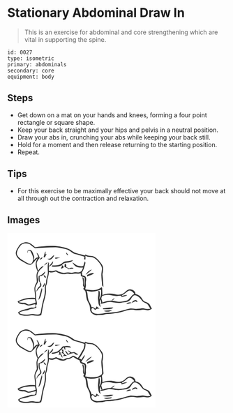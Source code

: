 # Stationary Abdominal Draw In
> This is an exercise for abdominal and core strengthening which are vital in supporting the spine.

``` 
id: 0027 
type: isometric 
primary: abdominals 
secondary: core 
equipment: body 
``` 

## Steps

 - Get down on a mat on your hands and knees, forming a four point rectangle or square shape.
 - Keep your back straight and your hips and pelvis in a neutral position.
 - Draw your abs in, crunching your abs while keeping your back still.
 - Hold for a moment and then release returning to the starting position.
 - Repeat.

## Tips

 - For this exercise to be maximally effective your back should not move at all through out the contraction and relaxation.

## Images

<svg width="340" height="200" viewBox="0 0 255 150" xmlns="http://www.w3.org/2000/svg"><g fill="#FFF"><path d="M0 0h255v150H0V0m19.77 22.72c-2.43 4.41-6.22 8.96-4.92 14.34 1.64 5.66 6.48 9.81 11.65 12.27 4.48 2.17 8.76 6.23 14.12 5.22 4.59-2.76 7.14-7.78 11.29-11.07-.63 1.49-1.26 2.99-1.89 4.48-2.48 5.9-.68 12.61 2.08 18.08-3.14 5.61-1.38 11.94-1.43 17.99-.54 2.27-2.19 4.14-2.96 6.36-2.74 7 .79 14.32-.06 21.54-10.25-1.1-20.75 1.01-29.83 5.89.57 3.99 5.85 4.6 9.17 4.73 3.65-.6 6.42 2.67 10.02 2.27 3.66-.28 7.09-1.76 10.71-2.27l.44.52c.13.89.38 2.67.51 3.56-1.86 3.26-6.15 1.23-9.1 2.18-7.03 2.85-15.25 2.97-21.29 8.06 1.09 1.42 1.9 3.37 3.77 3.93 6.34 2.63 13.36 1.85 19.96.82 5.44.45 11.04 1.8 16.35-.28 1.32-5.09 1.74-10.34 2.92-15.46 1.33-8.39 4.74-16.36 5.28-24.88.25-3.84-1-7.91.7-11.55 1.86-4.2 1.02-8.96 2.67-13.21 1.08-2.91 1.27-6.03 1.68-9.09 3.82 1.94 8 .59 11.69-.93 5.25 3.44 11.94 5.97 18.21 4.08 3.55-.6 7.11 1.13 10.65.14 4.59-1.35 9.43.59 13.99-1.13.32 1.62.42 3.27.36 4.92 2.13.89 4.3 1.71 6.46 2.53.21 5.01-.1 10.04-.39 15.04-1.42-4.08-.65-8.45-1.04-12.66.05-1.62-1.3-2.65-2.72-3.06 1.21 4.21 1.71 8.56 1.36 12.94-.47 1.95 1.08 3.26 2.18 4.6l-1.79 2.43c1.24 2.09 3.92 3.32 4.06 5.98 1.22 5.03.76 10.49 3.28 15.16 1.79 3.41 3.8 6.87 4.2 10.78.31 2.54-.12 5.31 1.35 7.57 1.9 3.88 6.28 5.35 10.22 6.15 3.04-.75 6.18-.38 9.27-.61 3.06-.4 5.96-1.74 9.09-1.63 6.02.14 11.92-1.16 17.85-1.99 9.48-1.26 18.43-6.68 28.23-5.1 4.58.9 9.27.82 13.83-.13 3.06-.69 6.06.41 9.07.81 2.79.08 5.3-1.38 7.71-2.62-2.17-3.17-2.92-7.49-6.37-9.61-2.33-1.62-5.25-2.03-7.61-3.54-1.96-2.13-3.24-4.75-5.02-7.01-2.38-2.8-5.89-4.29-9.38-5.18.25-3.95-3.43-6.74-6.89-7.69-4.13-1.61-8.1 1.46-10.87 4.26-4.22 4.38-10.96 5.61-16.69 3.96-7.32-1.99-15.54-2.14-22.4 1.45.12-3.91-.47-7.79-.34-11.7-.27-.75-.55-1.5-.84-2.25-7.72 6.7-19.06 5.89-28.35 3.59.75-2.83 1.64-5.72 1.09-8.68-.8-3.99 1.9-8.22-.16-12-.96-2.39-3.9-2.43-5.99-3.13-.04-1.66-.26-3.3-.62-4.92 3.15-4.66 4.5-10.18 5.9-15.56.56-1.24-.45-2.32-.9-3.39-1.03 2.56-1.61 5.28-2.66 7.83-2.33 1.16-5.15.12-7.63-.04-4.43-.39-7.18-4.29-11.03-6 1.85 3.09 4.03 6.48 7.67 7.61 3.32 1.39 6.99 1.18 10.52 1.26-.84 2.62-1.48 5.87-4.37 7.01-2.49 1.61-5.48 1.21-8.25.82-2.86-.55-5.52 1.68-8.39.92-3.06-.72-6.25-.83-9.31-.03-4.08 1.14-7.99-.91-11.87-1.83-1.93-1.13-3.96-3.3-6.29-1.81-3.32 1.61-6.98 1-10.46.36.13-2.43.28-4.87.37-7.31 3.65-1.31 7.91-4.87 6.9-9.15-2.23 3.07-4.55 6.07-7.23 8.77-.01-2.4 1.06-5.02-.38-7.21-2.08 5.39-1.38 11.2-1.12 16.82.27 5.84-2.88 11.13-3.04 16.93.01 3.82-2.54 7.17-2.12 11 .52 6.13-.64 12.22-2.14 18.13-2.33 7.5-3.65 15.27-4.8 23.03-.09 1.67-1.3 3-2.69 3.8-3.61 1.19-7.3-.19-10.92-.47-3.42-.31-6.71.89-10.09 1.13-4.3.22-8.62-.53-12.66-2l-.24-2.26c3.89-1.19 7.7-2.8 11.8-3.07 3.27-.07 5.83-2.64 9.1-2.6 2.85 0 5.43-1.27 8.03-2.26.02-1.5-2.18-5.77.78-4.79.95-4.32-1.73-8.29-1.35-12.61.26-4.72-.62-9.37-1.26-14.02-.52-4.13 2.18-7.53 3.87-11.03 1.66-2.75.45-5.95.05-8.86-.94-3.96.26-8.17 2.36-11.55 2.42-3.22 6.17-5.25 8.14-8.84-4.44 1.08-7.1 5.08-9.84 8.39-.75-4-2.02-7.92-2.25-12 0-4.04 2.97-7.04 5.22-10.07-1.19-3.28-2.12-7.09-5.41-8.94 1.1 2.76 2.65 5.34 3.26 8.28-3.97-1.27-6.02 2.51-8.3 4.96.47-2.66 1.66-5.52.44-8.16-1.31-2.86-1.75-6.32-4.1-8.59-1.61-1.6-4.01-.99-6.04-1.06-.86 1.63-1.31 3.42-.39 5.14.11-1.05.32-3.15.43-4.2 1.44.42 3.48-.05 4.4 1.46 1.43 2.42 2.38 5.1 3.56 7.65 1.91 4.28 1.1 9.52-1.98 13.06-5.41 1.68-9.76-2.8-14.19-5.06-4.62-2.31-8.9-5.78-10.95-10.64-.54-5.46 2.67-10.46 5.83-14.63 4.02-5.06 11.54-5.13 16.93-2.48 2.83 2.14 5.45 4.55 8.43 6.48 11.77-.77 23.55-1.43 35.35-1.55 3.51 0 6.97.73 10.37 1.59 4.43 1.09 9.18 1.55 13.14 4.02 3.47 2.03 6.36 5.22 10.47 5.97 5.36 1.19 10.51 3.09 15.78 4.61-.24 1.55-.48 3.1-.71 4.65l2.44-.06c-.01-2.14-.02-4.27-.11-6.4 4.33 3.41 10.31.75 14.7 3.85 4.48 2.38 7.71 6.43 10.62 10.48 1.45 2.25 2.8 4.7 3.16 7.39-.02 4.41-1.52 8.69-1.11 13.12.02 5.06 1.11 10.04 1.25 15.1-.33 1.78 1.28 2.79 2.27 3.96-.06-7.39-1.09-14.73-1.59-22.09.74-3.9 1.39-7.9.89-11.87-.84-4.66-4.54-7.95-7.24-11.59-3.5-3.77-7.73-7.87-13.22-7.96-3.42 0-6.69-.86-9.71-2.45-.38.44-1.14 1.33-1.53 1.77-4.3-1.82-8.96-2.45-13.41-3.82-5.79-1.3-9.85-6.17-15.41-8.04-18.01-6.63-37.66-4.85-56.27-2.32-4.36-4.13-9.42-8.68-15.78-8.72-4.71.48-9.71 2.53-12.21 6.79m42.64 18.85c.52.11 1.58.33 2.11.44 1.01-2.01 2.11-3.98 3.24-5.93l-2.12.96c.09-1.79.13-3.58.13-5.38-1.99 2.97-2.26 6.6-3.36 9.91m38.78-8.05c-.14 2.55 1.22 4.35 3.68 4.9-1.04-1.76-2.19-3.48-3.68-4.9M73.92 43.84c-1.67.48-3.4.7-5.1 1.06 1.42.48 2.79 1.25 4.32 1.23 3.76-.96 6.2-4.45 7.45-7.91-2.9 1.02-4.23 3.99-6.67 5.62m-18.37 2.21c2.32-.49 4.66-1.51 4.79-4.24-1.98.93-3.78 2.24-4.79 4.24m26.74-3.61c.04.48.13 1.44.17 1.92.9-.09 1.8-.19 2.69-.29 1.99-.61 4.02-1.1 6.03-1.65-2.97.03-5.93.03-8.89.02m18.68 6.51c-4.16-.16-6.52 3.86-10.05 5.33-4.32 2.17-9.26 1.37-13.9 1.59-.19.45-.57 1.37-.75 1.83 6.19.83 12.57.56 18.2-2.42-.38 2.16-1.39 4.07-2.41 5.97 2.09.15 3.68-1.16 5.14-2.45a157.7 157.7 0 0 0-3.1-4.11c1.46-.96 2.8-2.16 4.42-2.85 5.02-.84 11.17-.72 14.75-4.93-4.12.57-8.13 1.85-12.3 2.04M63.07 56c2.39-1.53 4.97-3 6.53-5.46-2.96.7-4.94 3.04-6.53 5.46m35.77-3.36c-.17 1.97-.47 3.94-.5 5.92 1.73.89 3.56 1.54 5.41 2.14.19.43.56 1.31.75 1.75 2.99-.55 6.02-.88 9.05-1.14.44-1.58-1.61-1.13-2.5-1.43-1.81-.42-3.47.39-4.94 1.34-1.68-1-3.34-2.02-5.04-2.97.62-2.34.53-4.89-2.23-5.61m35.82 19.32c3.74-2.79 7.42-5.72 10.75-8.99-4.71 1.16-8.34 4.93-10.75 8.99M56.01 73.3c-.5.15-1.48.45-1.97.6-.34 3.84-1.04 8.42 2.14 11.32.09 1.89.39 3.77.36 5.67-3.41 2.57-6.01 6.05-6.45 10.42 1.81-3.17 4.04-6 6.87-8.31 2.2-1.59 1.94-4.63.59-6.67-2.19-3.51-2.01-7.79-2.06-11.76 4.84-.08 8.93-3.68 9.82-8.42-3 2.58-5.4 5.84-9.3 7.15m81.14-.93c.12.95.24 1.9.37 2.85 3.53-2.6 8.62-2.42 11.58-5.8-4.18-1.56-8.31 1.16-11.95 2.95m-74.62-.3c.03 2.2 1.07 4.68 3.45 5.19 1.54-2.18-2.37-3.73-3.45-5.19m1.68 13.54c-1.31 2.65-2.76 5.26-3.74 8.07 3.3-1.3 4.61-4.76 3.74-8.07m-4.97 8.84c-2.16 6.92-3.77 13.99-5.86 20.92 4.65-4.14 4.94-10.65 6.32-16.3.58-1.57.13-3.14-.46-4.62z"/><path d="M145.01 101.07c5.57-.16 10.89-2 16.17-3.62.48 5.73.24 11.71-2.92 16.72.37-4.69 1.78-9.39.38-14.06-.56-.15-1.68-.47-2.25-.62 1.18 5.54-1.13 11.05-.18 16.58.55 4.01.38 9.06 4.6 11.14-1.96-4.12-2-8.71-.46-12.97.76 2.64 2.13 5.56-.38 7.69 6.43-.56 12.45-4.06 19.02-3.1 5.64.82 11.4 2.2 17.11 1.11 4.74-.75 10.15-.34 14.04-3.66 3.53-2.41 4.1-8.26 8.78-9.11 5.5.17 9.36 4.58 12.24 8.78 2.18 3.45 6.27 4.33 9.55 6.28 2.2 2.38 3.43 5.48 5.29 8.13-3.3.75-6.74.83-9.97-.26-3.96-1.3-8.01.5-12.02.48-4.71.43-9.41-1.51-14.08-.35-8.7 1.81-17.03 5.38-25.97 6.04-6.94.87-14 .79-20.83 2.44-5.37.47-11.5 1.66-16.18-1.8-2-1.61-3.24-5.33-1.33-7.32.4-.29 1.21-.87 1.61-1.16 1.18 1.43 2.42 2.81 3.7 4.15 2.16-1.96 4.8-3.2 7.71-2.03-1.63-1.43-3.42-2.67-5.01-4.14-.72 1.38-1.43 2.77-2.14 4.16-1.44-1.16-2.89-2.31-4.45-3.3-.69.15-1.38.26-2.08.33-1.05-4.03-3.24-7.56-5.07-11.25-1.89-5.42-1.27-11.38-3.39-16.77 2.82.57 5.62 1.37 8.51 1.49m74.48 14.62c-2.59.39-4.29 2.45-5.68 4.47 2.14-.7 4.19-1.61 6.21-2.6 1.25.47 2.51.93 3.8 1.3-.03-2.14-2.28-3.81-4.33-3.17m-15.08 6.83c3.18-.53 6.36-1.2 9.41-2.3-3.19-1.7-7.17-.31-9.41 2.3m-40.03 7.16c.13.38.39 1.13.53 1.5 5.81-.19 12.63 1.28 17.5-2.75-6.03-.59-12.01 1.01-18.03 1.25m1.47 4.32c4.47 2.12 10.28 2 14.26-1.12-4.76.3-9.54.45-14.26 1.12z"/><path d="M207.98 99.74c4.3-1.96 8.34 1.83 10.43 5.29-5.83 2.37-7.54 9.76-13.65 11.54-4.14 1.22-8.45 1.76-12.74 1.97-4.09-.16-8.01-1.46-12.07-1.86 1.65-1.28 3.31-2.54 4.7-4.11-2.34.32-3.89 1.96-4.95 3.92-5.5.25-10.95 1.15-16.09 3.18-.6-2.41-1.13-4.84-2.02-7.17.51-1.35 1.03-2.69 1.55-4.04 4.72-1.56 9.85-2.58 14.77-1.37 3.29.89 6.69 1.27 10.09 1.38 3 .14 6.12-1.06 9.01.19-.45.48-1.37 1.43-1.82 1.91 3.71-1.07 7.63-1.55 11.1-3.38-2.98-.88-5.97.29-8.75 1.27l-.24-1.21c3.99-1.89 7.01-5.18 10.68-7.51zM19.62 119.02c8.42-4.83 18.37-5.55 27.85-4.93.46 1.82.95 3.64 1.42 5.47a59.057 59.057 0 0 1-10.77 3.39c-3.4.93-5.67-2.86-8.97-2.78-3.21-.05-6.42-.28-9.53-1.15z"/></g><g fill="#333"><path d="M19.77 22.72c2.5-4.26 7.5-6.31 12.21-6.79 6.36.04 11.42 4.59 15.78 8.72 18.61-2.53 38.26-4.31 56.27 2.32 5.56 1.87 9.62 6.74 15.41 8.04 4.45 1.37 9.11 2 13.41 3.82.39-.44 1.15-1.33 1.53-1.77 3.02 1.59 6.29 2.45 9.71 2.45 5.49.09 9.72 4.19 13.22 7.96 2.7 3.64 6.4 6.93 7.24 11.59.5 3.97-.15 7.97-.89 11.87.5 7.36 1.53 14.7 1.59 22.09-.99-1.17-2.6-2.18-2.27-3.96-.14-5.06-1.23-10.04-1.25-15.1-.41-4.43 1.09-8.71 1.11-13.12-.36-2.69-1.71-5.14-3.16-7.39-2.91-4.05-6.14-8.1-10.62-10.48-4.39-3.1-10.37-.44-14.7-3.85.09 2.13.1 4.26.11 6.4l-2.44.06c.23-1.55.47-3.1.71-4.65-5.27-1.52-10.42-3.42-15.78-4.61-4.11-.75-7-3.94-10.47-5.97-3.96-2.47-8.71-2.93-13.14-4.02-3.4-.86-6.86-1.59-10.37-1.59-11.8.12-23.58.78-35.35 1.55-2.98-1.93-5.6-4.34-8.43-6.48-5.39-2.65-12.91-2.58-16.93 2.48-3.16 4.17-6.37 9.17-5.83 14.63 2.05 4.86 6.33 8.33 10.95 10.64 4.43 2.26 8.78 6.74 14.19 5.06 3.08-3.54 3.89-8.78 1.98-13.06-1.18-2.55-2.13-5.23-3.56-7.65-.92-1.51-2.96-1.04-4.4-1.46-.11 1.05-.32 3.15-.43 4.2-.92-1.72-.47-3.51.39-5.14 2.03.07 4.43-.54 6.04 1.06 2.35 2.27 2.79 5.73 4.1 8.59 1.22 2.64.03 5.5-.44 8.16 2.28-2.45 4.33-6.23 8.3-4.96-.61-2.94-2.16-5.52-3.26-8.28 3.29 1.85 4.22 5.66 5.41 8.94-2.25 3.03-5.22 6.03-5.22 10.07.23 4.08 1.5 8 2.25 12 2.74-3.31 5.4-7.31 9.84-8.39-1.97 3.59-5.72 5.62-8.14 8.84-2.1 3.38-3.3 7.59-2.36 11.55.4 2.91 1.61 6.11-.05 8.86-1.69 3.5-4.39 6.9-3.87 11.03.64 4.65 1.52 9.3 1.26 14.02-.38 4.32 2.3 8.29 1.35 12.61-2.96-.98-.76 3.29-.78 4.79-2.6.99-5.18 2.26-8.03 2.26-3.27-.04-5.83 2.53-9.1 2.6-4.1.27-7.91 1.88-11.8 3.07l.24 2.26c4.04 1.47 8.36 2.22 12.66 2 3.38-.24 6.67-1.44 10.09-1.13 3.62.28 7.31 1.66 10.92.47 1.39-.8 2.6-2.13 2.69-3.8 1.15-7.76 2.47-15.53 4.8-23.03 1.5-5.91 2.66-12 2.14-18.13-.42-3.83 2.13-7.18 2.12-11 .16-5.8 3.31-11.09 3.04-16.93-.26-5.62-.96-11.43 1.12-16.82 1.44 2.19.37 4.81.38 7.21 2.68-2.7 5-5.7 7.23-8.77 1.01 4.28-3.25 7.84-6.9 9.15-.09 2.44-.24 4.88-.37 7.31 3.48.64 7.14 1.25 10.46-.36 2.33-1.49 4.36.68 6.29 1.81 3.88.92 7.79 2.97 11.87 1.83 3.06-.8 6.25-.69 9.31.03 2.87.76 5.53-1.47 8.39-.92 2.77.39 5.76.79 8.25-.82 2.89-1.14 3.53-4.39 4.37-7.01-3.53-.08-7.2.13-10.52-1.26-3.64-1.13-5.82-4.52-7.67-7.61 3.85 1.71 6.6 5.61 11.03 6 2.48.16 5.3 1.2 7.63.04 1.05-2.55 1.63-5.27 2.66-7.83.45 1.07 1.46 2.15.9 3.39-1.4 5.38-2.75 10.9-5.9 15.56.36 1.62.58 3.26.62 4.92 2.09.7 5.03.74 5.99 3.13 2.06 3.78-.64 8.01.16 12 .55 2.96-.34 5.85-1.09 8.68 9.29 2.3 20.63 3.11 28.35-3.59.29.75.57 1.5.84 2.25-.13 3.91.46 7.79.34 11.7 6.86-3.59 15.08-3.44 22.4-1.45 5.73 1.65 12.47.42 16.69-3.96 2.77-2.8 6.74-5.87 10.87-4.26 3.46.95 7.14 3.74 6.89 7.69 3.49.89 7 2.38 9.38 5.18 1.78 2.26 3.06 4.88 5.02 7.01 2.36 1.51 5.28 1.92 7.61 3.54 3.45 2.12 4.2 6.44 6.37 9.61-2.41 1.24-4.92 2.7-7.71 2.62-3.01-.4-6.01-1.5-9.07-.81-4.56.95-9.25 1.03-13.83.13-9.8-1.58-18.75 3.84-28.23 5.1-5.93.83-11.83 2.13-17.85 1.99-3.13-.11-6.03 1.23-9.09 1.63-3.09.23-6.23-.14-9.27.61-3.94-.8-8.32-2.27-10.22-6.15-1.47-2.26-1.04-5.03-1.35-7.57-.4-3.91-2.41-7.37-4.2-10.78-2.52-4.67-2.06-10.13-3.28-15.16-.14-2.66-2.82-3.89-4.06-5.98l1.79-2.43c-1.1-1.34-2.65-2.65-2.18-4.6.35-4.38-.15-8.73-1.36-12.94 1.42.41 2.77 1.44 2.72 3.06.39 4.21-.38 8.58 1.04 12.66.29-5 .6-10.03.39-15.04-2.16-.82-4.33-1.64-6.46-2.53.06-1.65-.04-3.3-.36-4.92-4.56 1.72-9.4-.22-13.99 1.13-3.54.99-7.1-.74-10.65-.14-6.27 1.89-12.96-.64-18.21-4.08-3.69 1.52-7.87 2.87-11.69.93-.41 3.06-.6 6.18-1.68 9.09-1.65 4.25-.81 9.01-2.67 13.21-1.7 3.64-.45 7.71-.7 11.55-.54 8.52-3.95 16.49-5.28 24.88-1.18 5.12-1.6 10.37-2.92 15.46-5.31 2.08-10.91.73-16.35.28-6.6 1.03-13.62 1.81-19.96-.82-1.87-.56-2.68-2.51-3.77-3.93 6.04-5.09 14.26-5.21 21.29-8.06 2.95-.95 7.24 1.08 9.1-2.18-.13-.89-.38-2.67-.51-3.56l-.44-.52c-3.62.51-7.05 1.99-10.71 2.27-3.6.4-6.37-2.87-10.02-2.27-3.32-.13-8.6-.74-9.17-4.73 9.08-4.88 19.58-6.99 29.83-5.89.85-7.22-2.68-14.54.06-21.54.77-2.22 2.42-4.09 2.96-6.36.05-6.05-1.71-12.38 1.43-17.99-2.76-5.47-4.56-12.18-2.08-18.08.63-1.49 1.26-2.99 1.89-4.48-4.15 3.29-6.7 8.31-11.29 11.07-5.36 1.01-9.64-3.05-14.12-5.22-5.17-2.46-10.01-6.61-11.65-12.27-1.3-5.38 2.49-9.93 4.92-14.34m125.24 78.35c-2.89-.12-5.69-.92-8.51-1.49 2.12 5.39 1.5 11.35 3.39 16.77 1.83 3.69 4.02 7.22 5.07 11.25.7-.07 1.39-.18 2.08-.33 1.56.99 3.01 2.14 4.45 3.3.71-1.39 1.42-2.78 2.14-4.16 1.59 1.47 3.38 2.71 5.01 4.14-2.91-1.17-5.55.07-7.71 2.03a76.616 76.616 0 0 1-3.7-4.15c-.4.29-1.21.87-1.61 1.16-1.91 1.99-.67 5.71 1.33 7.32 4.68 3.46 10.81 2.27 16.18 1.8 6.83-1.65 13.89-1.57 20.83-2.44 8.94-.66 17.27-4.23 25.97-6.04 4.67-1.16 9.37.78 14.08.35 4.01.02 8.06-1.78 12.02-.48 3.23 1.09 6.67 1.01 9.97.26-1.86-2.65-3.09-5.75-5.29-8.13-3.28-1.95-7.37-2.83-9.55-6.28-2.88-4.2-6.74-8.61-12.24-8.78-4.68.85-5.25 6.7-8.78 9.11-3.89 3.32-9.3 2.91-14.04 3.66-5.71 1.09-11.47-.29-17.11-1.11-6.57-.96-12.59 2.54-19.02 3.1 2.51-2.13 1.14-5.05.38-7.69-1.54 4.26-1.5 8.85.46 12.97-4.22-2.08-4.05-7.13-4.6-11.14-.95-5.53 1.36-11.04.18-16.58.57.15 1.69.47 2.25.62 1.4 4.67-.01 9.37-.38 14.06 3.16-5.01 3.4-10.99 2.92-16.72-5.28 1.62-10.6 3.46-16.17 3.62m62.97-1.33c-3.67 2.33-6.69 5.62-10.68 7.51l.24 1.21c2.78-.98 5.77-2.15 8.75-1.27-3.47 1.83-7.39 2.31-11.1 3.38.45-.48 1.37-1.43 1.82-1.91-2.89-1.25-6.01-.05-9.01-.19-3.4-.11-6.8-.49-10.09-1.38-4.92-1.21-10.05-.19-14.77 1.37-.52 1.35-1.04 2.69-1.55 4.04.89 2.33 1.42 4.76 2.02 7.17 5.14-2.03 10.59-2.93 16.09-3.18 1.06-1.96 2.61-3.6 4.95-3.92-1.39 1.57-3.05 2.83-4.7 4.11 4.06.4 7.98 1.7 12.07 1.86 4.29-.21 8.6-.75 12.74-1.97 6.11-1.78 7.82-9.17 13.65-11.54-2.09-3.46-6.13-7.25-10.43-5.29M19.62 119.02c3.11.87 6.32 1.1 9.53 1.15 3.3-.08 5.57 3.71 8.97 2.78 3.68-.78 7.3-1.92 10.77-3.39-.47-1.83-.96-3.65-1.42-5.47-9.48-.62-19.43.1-27.85 4.93z"/><path d="M62.41 41.57c1.1-3.31 1.37-6.94 3.36-9.91 0 1.8-.04 3.59-.13 5.38l2.12-.96c-1.13 1.95-2.23 3.92-3.24 5.93-.53-.11-1.59-.33-2.11-.44zM101.19 33.52c1.49 1.42 2.64 3.14 3.68 4.9-2.46-.55-3.82-2.35-3.68-4.9zM73.92 43.84c2.44-1.63 3.77-4.6 6.67-5.62-1.25 3.46-3.69 6.95-7.45 7.91-1.53.02-2.9-.75-4.32-1.23 1.7-.36 3.43-.58 5.1-1.06zM55.55 46.05c1.01-2 2.81-3.31 4.79-4.24-.13 2.73-2.47 3.75-4.79 4.24zM82.29 42.44c2.96.01 5.92.01 8.89-.02-2.01.55-4.04 1.04-6.03 1.65-.89.1-1.79.2-2.69.29-.04-.48-.13-1.44-.17-1.92zM100.97 48.95c4.17-.19 8.18-1.47 12.3-2.04-3.58 4.21-9.73 4.09-14.75 4.93-1.62.69-2.96 1.89-4.42 2.85a157.7 157.7 0 0 1 3.1 4.11c-1.46 1.29-3.05 2.6-5.14 2.45 1.02-1.9 2.03-3.81 2.41-5.97-5.63 2.98-12.01 3.25-18.2 2.42.18-.46.56-1.38.75-1.83 4.64-.22 9.58.58 13.9-1.59 3.53-1.47 5.89-5.49 10.05-5.33zM63.07 56c1.59-2.42 3.57-4.76 6.53-5.46-1.56 2.46-4.14 3.93-6.53 5.46z"/><path d="M98.84 52.64c2.76.72 2.85 3.27 2.23 5.61 1.7.95 3.36 1.97 5.04 2.97 1.47-.95 3.13-1.76 4.94-1.34.89.3 2.94-.15 2.5 1.43-3.03.26-6.06.59-9.05 1.14-.19-.44-.56-1.32-.75-1.75-1.85-.6-3.68-1.25-5.41-2.14.03-1.98.33-3.95.5-5.92zM134.66 71.96c2.41-4.06 6.04-7.83 10.75-8.99-3.33 3.27-7.01 6.2-10.75 8.99zM56.01 73.3c3.9-1.31 6.3-4.57 9.3-7.15-.89 4.74-4.98 8.34-9.82 8.42.05 3.97-.13 8.25 2.06 11.76 1.35 2.04 1.61 5.08-.59 6.67-2.83 2.31-5.06 5.14-6.87 8.31.44-4.37 3.04-7.85 6.45-10.42.03-1.9-.27-3.78-.36-5.67-3.18-2.9-2.48-7.48-2.14-11.32.49-.15 1.47-.45 1.97-.6zM137.15 72.37c3.64-1.79 7.77-4.51 11.95-2.95-2.96 3.38-8.05 3.2-11.58 5.8-.13-.95-.25-1.9-.37-2.85z"/><path d="M62.53 72.07c1.08 1.46 4.99 3.01 3.45 5.19-2.38-.51-3.42-2.99-3.45-5.19zM64.21 85.61c.87 3.31-.44 6.77-3.74 8.07.98-2.81 2.43-5.42 3.74-8.07zM59.24 94.45c.59 1.48 1.04 3.05.46 4.62-1.38 5.65-1.67 12.16-6.32 16.3 2.09-6.93 3.7-14 5.86-20.92zM219.49 115.69c2.05-.64 4.3 1.03 4.33 3.17-1.29-.37-2.55-.83-3.8-1.3-2.02.99-4.07 1.9-6.21 2.6 1.39-2.02 3.09-4.08 5.68-4.47zM204.41 122.52c2.24-2.61 6.22-4 9.41-2.3-3.05 1.1-6.23 1.77-9.41 2.3zM164.38 129.68c6.02-.24 12-1.84 18.03-1.25-4.87 4.03-11.69 2.56-17.5 2.75-.14-.37-.4-1.12-.53-1.5zM165.85 134c4.72-.67 9.5-.82 14.26-1.12-3.98 3.12-9.79 3.24-14.26 1.12z"/></g></svg>
<svg width="340" height="200" viewBox="0 0 255 150" xmlns="http://www.w3.org/2000/svg"><g fill="#FFF"><path d="M0 0h255v150H0V0m19.75 22.76c-2.43 4.39-6.19 8.91-4.9 14.28 1.63 5.68 6.48 9.84 11.67 12.3 4.46 2.18 8.72 6.16 14.07 5.23 4.6-2.76 7.18-7.78 11.32-11.1-.66 1.69-1.45 3.33-2.08 5.03-2.23 5.79-.36 12.23 2.24 17.57-3.09 5.61-1.35 11.92-1.41 17.96-.62 2.5-2.47 4.55-3.19 7.04-2.27 6.85.99 13.87.19 20.86-10.3-1.13-20.83 1.06-29.95 5.93.9 3.96 5.85 4.55 9.24 4.69 3.66-.58 6.47 2.66 10.09 2.27 4.17-.44 8.15-1.91 12.26-2.71-.67 2.09-.08 5.42-2.68 6.3-2.55.32-5.2-.2-7.68.59-6.84 2.75-14.82 2.89-20.66 7.88 1.01 1.27 1.69 3 3.28 3.69 6.14 2.73 13.09 2.28 19.55 1.12 5.67-.14 11.61 2.23 17.06-.44 1.75-4.57 1.7-9.52 2.89-14.22 1.29-8.47 4.57-16.5 5.46-25.04.43-4.14-1.04-8.51.71-12.45 1.8-4.08 1.13-8.67 2.56-12.84 1.13-3.08 1.48-6.35 1.93-9.58 2.53 1.11 5.46 1.88 8.08.55 1.79-.47 3.66-2.25 5.51-1.01 5.25 2.55 12.09 5.28 17.07.71 4.03-.04 7.61-1.82 10.77-4.18 3.58 2.33 7.31 4.51 11.28 6.12.55 1.7.55 3.98 2.36 4.92 1.93 1.11 4.13 1.63 6.06 2.74.57 4.91.06 9.98-.53 14.88-.96-4.17-.47-8.46-.78-12.69.08-1.67-1.36-2.55-2.69-3.13.49 2.65 1.34 5.26 1.4 7.98.16 3.32-1.08 7.26 2.07 9.59-.6.81-1.17 1.63-1.72 2.48 1.02 1.51 2.46 2.68 3.53 4.14 1.84 5.55.98 11.77 3.81 17.02 1.79 3.41 3.79 6.86 4.17 10.76.31 2.51-.12 5.25 1.32 7.49 1.89 3.9 6.29 5.41 10.24 6.21 2.43-.56 4.92-.55 7.4-.53 3.77.14 7.23-1.88 11-1.72 6.1.15 12.06-1.2 18.06-2.03 10.01-1.48 19.61-7.22 29.99-4.78 6.25 1.54 12.52-1.78 18.73.03 3.27.83 7.23-.05 9.63-2.47-1.07-2.36-2.31-4.65-3.56-6.92-2.27-3.54-6.77-4.03-10.15-5.97-2.79-2.95-4.11-7.2-7.7-9.39-1.98-1.43-4.34-2.17-6.67-2.82.09-3.97-3.44-6.79-6.98-7.72-4.12-1.59-8.07 1.48-10.82 4.26-4.24 4.4-11.04 5.62-16.79 3.95-7.3-1.99-15.46-2.09-22.31 1.45.23-3.78-.44-7.5-.79-11.24.66-1.46 1.79-2.64 2.74-3.92-.66-6.98-1.18-13.98-1.79-20.97 1.01-5.64 2.36-12.21-1.42-17.16-4.12-5.4-8.42-11.47-15.1-13.79-4.31-.72-8.85-.52-12.71-2.9-.4.44-1.2 1.33-1.6 1.77-5.41-2.27-11.35-2.79-16.79-4.97-4.3-2.29-8.05-5.66-12.76-7.15-17.82-6.34-37.17-4.54-55.54-2.07-4.34-4.14-9.42-8.68-15.78-8.71-4.72.49-9.73 2.55-12.21 6.83z"/><path d="M27.02 18.92c3.71-1.61 7.92-.69 11.59.53 3.13 2.11 5.8 4.81 8.99 6.84 10.44-.65 20.87-1.31 31.33-1.46 4.36-.27 8.78.01 13 1.16 5.09 1.36 10.64 1.7 15.13 4.71 2.96 1.8 5.46 4.5 8.92 5.34 5.6 1.41 11.16 3.03 16.61 4.94-.1 3.99-.97 8.04-3.24 11.39-2.79 4.21-4.6 9.05-8.06 12.81-2.77-1.25-5.16-3.39-8.15-4.12-2.95 1.58-5.57 4.2-9.12 4.22-2.26-.04-4.21 1.06-6.18 2-2.47 1.53-4.81-1.01-7.29-1.26-2.37-.22-4.55-1.11-6.5-2.44-2.03.8-4.02 1.72-6.14 2.25-2.26.19-4.48-.5-6.71-.76.16-2.4.32-4.81.42-7.22 3.6-1.38 7.56-4.73 7.12-8.93-2.72 2.65-4.82 5.87-7.44 8.62-.04-2.45.96-5.09-.38-7.36-1.99 5.06-1.53 10.56-1.19 15.87.33 3.99-.83 7.87-1.96 11.65-1.23 3.87-.75 8.08-2.26 11.88-1.79 3.99-.37 8.4-.94 12.59-.6 3.96-1.23 7.95-2.36 11.81-2.33 7.47-3.44 15.25-4.73 22.95-.47 1.24-1.47 2.17-2.24 3.23-3.25.39-6.51.08-9.72-.54-4.85-.92-9.54 1.45-14.4.97-3.37-.11-6.66-.88-9.83-2-.05-.58-.14-1.72-.19-2.29 4.77-1.85 9.77-2.75 14.75-3.7 4.37-2.52 9.64-1.66 14.05-4.15.45-2.5.84-5.03 1.07-7.56-.07-2.67-1.38-5.14-1.5-7.8-.14-3.36.13-6.74-.43-10.06-.46-3.6-1.68-7.43-.15-10.95 1.32-3.63 4.77-6.83 3.86-10.99-.7-3.96-1.72-8.14-.02-12.01 1.42-5.48 7.26-7.71 9.9-12.4-4.46 1.08-7.13 5.07-9.89 8.37-.77-3.99-2.03-7.92-2.25-11.99.03-4.03 2.98-7.03 5.23-10.05-1.18-3.3-2.2-7.03-5.39-8.99 1.06 2.78 2.52 5.39 3.29 8.27-4.01-1.16-6.08 2.53-8.36 5.03 2.33-5.48-.32-11.05-2.83-15.89-1.53-2.38-4.52-2-6.95-1.9-.78 1.65-1.17 3.43-.33 5.15.11-1.07.34-3.2.46-4.27 1.66.41 4.05.12 4.76 2.11 2.28 5.01 5.75 10.52 3.51 16.17-.94 1.63-1.51 4.38-3.86 4.24-2.98.45-5.65-1.17-8.09-2.65-5.04-3.24-11.1-5.55-14.24-11.01-2.5-2.97-1.06-7.13.37-10.26 2.03-4 4.48-8.48 8.96-10.09m35.39 22.64c.52.11 1.57.35 2.09.46 1.03-2.03 2.14-4.01 3.29-5.98-.54.26-1.63.77-2.17 1.03.12-1.81.19-3.62.19-5.43-2.02 2.96-2.3 6.6-3.4 9.92m38.67-7.98c-.09 2.57 1.69 4.16 3.75 5.26-.86-2-1.97-3.93-3.75-5.26M73.91 43.84c-1.68.48-3.42.71-5.12 1.08 1.38.49 2.76 1.07 4.23 1.26 3.82-.95 6.35-4.47 7.56-8.02-2.86 1.11-4.22 4.04-6.67 5.68m-18.43 2.2c2.37-.45 4.7-1.51 4.93-4.24-2.02.92-3.84 2.27-4.93 4.24m26.82-3.61c.04.49.11 1.46.14 1.95.9-.12 1.79-.25 2.69-.38 2-.55 4.03-1.01 6.05-1.52-2.96-.03-5.92-.03-8.88-.05m12.99 2.82c-2.12 2.19-3.76 4.87-6.33 6.61-3.36 2.82-7.76 3.81-12.03 4.19-.15.47-.46 1.41-.61 1.88 4.54.16 8.82-1.26 12.84-3.24.65 2.08-.08 4.04-.93 5.92.88-.58 1.75-1.16 2.62-1.74 1.27 2.12 2.53 4.27 4.24 6.08-.38-2.76-1.56-5.35-3.57-7.3-.02-.55-.05-1.64-.07-2.19-.64-.59-1.27-1.18-1.91-1.78 1.24-.99 2.48-2 3.71-3 .56 1.17 1.15 2.32 1.61 3.53-.52.97-1.22 1.82-1.86 2.71 2.13-.43 3.55 1.05 4.79 2.49-.55.61-1.64 1.83-2.18 2.44 2.37-.13 4.74-.24 7.1-.49-1.21-.86-2.49-1.64-3.8-2.35-.87-1.08-1.72-2.17-2.54-3.28.11-1.64.11-3.28.09-4.91-.88-.09-2.66-.25-3.54-.34 1.38-1.36 2.78-2.72 4.25-4 .64 1.79 1.16 3.67 2.46 5.11.01-1.69-.04-3.38-.14-5.07 3.36-.18 6.68.44 10.01.84-.5-.78-1.02-1.52-1.58-2.24-4.08-1.47-8.48-.45-12.63.13M63.13 56.08c2.37-1.58 4.82-3.17 6.54-5.49-3.05.56-5.02 3-6.54 5.49m40.6-4.33c1.33 1.62 2.78 3.13 4.27 4.61-1.26.57-2.51 1.18-3.73 1.82-1.02-2.37-2.36-4.83-5.11-5.44 1.37 2.52 3.05 4.86 4.66 7.23 3.4-1.74 7-2.9 10.8-3.34 1.96 1.85 4.48 4.12 7.2 2.2-2.31-1.33-4.49-2.99-7-3.9-1.32.16-2.61.55-3.92.73-2.53-1.03-4.69-2.78-7.17-3.91M55.99 73.28c-.49.16-1.48.49-1.97.65-.45 3.55-.48 7.31 1.07 10.62.81 2.38 3.07 5.89.14 7.61-3.09 2.12-4.7 5.61-5.05 9.27.68-1.13 1.26-2.32 1.81-3.52 1.96-2.35 4.6-4.08 6.35-6.61.77-1.91-.15-3.91-1.1-5.56-1.92-3.38-1.66-7.42-1.76-11.16 4.7-.11 8.83-3.5 9.76-8.12-3.24 2.11-5.27 5.74-9.25 6.82m6.54-1.26c-.03 2.6 1.54 5.49 4.58 4.85-1.36-1.77-2.88-3.41-4.58-4.85m1.71 13.53c-1.35 2.68-2.79 5.33-3.81 8.15 3.34-1.33 4.64-4.78 3.81-8.15m-10.86 29.88c4.59-4.19 4.97-10.65 6.3-16.31.52-1.63.1-3.28-.29-4.87-2.35 6.96-3.9 14.15-6.01 21.18z"/><path d="M134.42 39.17c3.39 2.45 7.57 1.87 11.47 2.35 6.99 2.52 12.06 8.63 15.53 14.98 3.22 5.44-.43 11.6.3 17.4-.16 6.27 2.09 12.42 1.06 18.67-4.98 5.44-12.84 5.82-19.71 5.75-3.07-.27-6.09-.94-9.09-1.61.77-2.86 1.64-5.79 1.07-8.78-.71-4.36 2.34-9.3-.91-13.12-2.21-1.26-4.75-1.78-6.9-3.15 2.45-3.72 5.07-7.41 6.46-11.7-2.98 1.71-4.38 4.94-5.88 7.86-1.48-.67-2.96-1.34-4.43-2.02 3.83-3.94 6.09-8.99 8.61-13.79 2.3-3.88 2.81-8.41 2.42-12.84m.12 32.86c3.8-2.83 7.59-5.74 10.86-9.17-4.7 1.37-8.36 5.08-10.86 9.17m2.69.27c.04.71.11 2.13.14 2.84 3.74-2.33 8.62-2.48 11.82-5.67-4.16-1.66-8.3 1.08-11.96 2.83z"/><path d="M136.51 99.58c8.16 2.74 16.85.84 24.67-2.11.48 5.73.22 11.71-2.91 16.72.31-4.93 2.13-9.99-.07-14.78-.28.19-.83.56-1.1.74-.91 8.02-2.02 16.42.68 24.24.71 1.21 1.97 1.96 3.02 2.86-1.93-4.18-2.06-8.83-.35-13.12.16.93.47 2.8.62 3.73.33.38 1 1.14 1.33 1.52-.71.51-2.14 1.52-2.85 2.03 4.66.69 8.94-1.7 13.44-2.43 5.36-1.09 10.62 1.04 15.97 1.22 3.75.55 7.44-.44 11.17-.72 3.29-.36 6.81-.68 9.5-2.82 3.74-2.25 4.29-7.61 8.45-9.36 3.12-.54 6.05 1.34 8.49 3.08 2.72 2.59 4.43 6.13 7.43 8.46 2.37 1.77 5.79 1.95 7.65 4.42 1.49 2.34 2.86 4.76 4.35 7.1-2.94.57-6.01.95-8.92 0-4.62-1.79-9.38.39-14.09.24-4.38.22-8.76-1.51-13.1-.37-8.84 1.87-17.31 5.49-26.41 6.09-6.78.83-13.67.76-20.34 2.39-5.37.47-11.49 1.65-16.17-1.79-2.01-1.61-3.25-5.31-1.35-7.32.39-.3 1.18-.9 1.57-1.19 1.14 1.38 2.34 2.73 3.56 4.04.87-.38 2.6-1.13 3.46-1.5l-.81-.84c1.1-.14 2.2-.26 3.31-.38l-.19 1.22 2.01-.5c-1.64-1.39-3.38-2.66-4.98-4.09-.68 1.41-1.35 2.83-2.03 4.24-1.45-1.19-2.93-2.36-4.52-3.36-.71.18-1.42.33-2.14.46-.86-5.51-5.73-10.22-6.12-16.13-.37-4.06-.98-8.1-2.23-11.99m77.74 20.25c2.07-.2 3.87-1.52 5.78-2.28 1.24.49 2.49.98 3.79 1.31-.71-5.59-8.44-2.91-9.57.97m-9.91 2.68c2.91-.55 5.97-.91 8.66-2.15-2.01-2.22-6.71-.07-8.66 2.15m-40.71 7.61c6.06 1.94 13.25 1.8 18.9-1.35-1.82-.59-3.73-.77-5.62-.41-4.42.7-8.93.66-13.28 1.76m2.23 3.88c3.96 2.09 8.53 1.34 12.71.45.37-.58.74-1.15 1.12-1.72-4.6.58-9.25.59-13.83 1.27z"/><path d="M209.6 99.22c3.96-.38 6.84 2.78 8.81 5.79-6.03 2.51-7.77 10.42-14.43 11.79-5.48 1.28-11.27 2.42-16.86 1.1-2.08-.43-4.18-.78-6.29-.92l.12-1.14c1.34-.95 2.64-1.95 3.84-3.08-2.7.14-4.19 2.47-6.28 3.77-5.09.42-10.14 1.24-14.91 3.13-.58-2.44-1.16-4.89-2.03-7.25.53-1.33 1.08-2.66 1.63-3.99 4.98-1.63 10.43-2.62 15.56-1.11 5.31 1.39 10.82 1.24 16.22.75 1.79.07 1.9 1.34.73 2.53 3.56-1.27 7.54-1.5 10.71-3.74-3.17-.3-6.24.69-9.24 1.57.11-1.98 2.53-2.32 3.8-3.43 3.01-1.73 5.11-4.99 8.62-5.77zM31.1 114.73c5.47-.33 10.89-1.44 16.38-.64.45 1.83.93 3.66 1.39 5.5-3.84 1.55-7.82 2.89-11.92 3.54-2.86-.21-4.86-2.97-7.78-2.96-3.22-.06-6.45-.29-9.57-1.14 3.71-1.71 7.43-3.65 11.5-4.3z"/></g><g fill="#333"><path d="M19.75 22.76c2.48-4.28 7.49-6.34 12.21-6.83 6.36.03 11.44 4.57 15.78 8.71 18.37-2.47 37.72-4.27 55.54 2.07 4.71 1.49 8.46 4.86 12.76 7.15 5.44 2.18 11.38 2.7 16.79 4.97.4-.44 1.2-1.33 1.6-1.77 3.86 2.38 8.4 2.18 12.71 2.9 6.68 2.32 10.98 8.39 15.1 13.79 3.78 4.95 2.43 11.52 1.42 17.16.61 6.99 1.13 13.99 1.79 20.97-.95 1.28-2.08 2.46-2.74 3.92.35 3.74 1.02 7.46.79 11.24 6.85-3.54 15.01-3.44 22.31-1.45 5.75 1.67 12.55.45 16.79-3.95 2.75-2.78 6.7-5.85 10.82-4.26 3.54.93 7.07 3.75 6.98 7.72 2.33.65 4.69 1.39 6.67 2.82 3.59 2.19 4.91 6.44 7.7 9.39 3.38 1.94 7.88 2.43 10.15 5.97 1.25 2.27 2.49 4.56 3.56 6.92-2.4 2.42-6.36 3.3-9.63 2.47-6.21-1.81-12.48 1.51-18.73-.03-10.38-2.44-19.98 3.3-29.99 4.78-6 .83-11.96 2.18-18.06 2.03-3.77-.16-7.23 1.86-11 1.72-2.48-.02-4.97-.03-7.4.53-3.95-.8-8.35-2.31-10.24-6.21-1.44-2.24-1.01-4.98-1.32-7.49-.38-3.9-2.38-7.35-4.17-10.76-2.83-5.25-1.97-11.47-3.81-17.02-1.07-1.46-2.51-2.63-3.53-4.14.55-.85 1.12-1.67 1.72-2.48-3.15-2.33-1.91-6.27-2.07-9.59-.06-2.72-.91-5.33-1.4-7.98 1.33.58 2.77 1.46 2.69 3.13.31 4.23-.18 8.52.78 12.69.59-4.9 1.1-9.97.53-14.88-1.93-1.11-4.13-1.63-6.06-2.74-1.81-.94-1.81-3.22-2.36-4.92-3.97-1.61-7.7-3.79-11.28-6.12-3.16 2.36-6.74 4.14-10.77 4.18-4.98 4.57-11.82 1.84-17.07-.71-1.85-1.24-3.72.54-5.51 1.01-2.62 1.33-5.55.56-8.08-.55-.45 3.23-.8 6.5-1.93 9.58-1.43 4.17-.76 8.76-2.56 12.84-1.75 3.94-.28 8.31-.71 12.45-.89 8.54-4.17 16.57-5.46 25.04-1.19 4.7-1.14 9.65-2.89 14.22-5.45 2.67-11.39.3-17.06.44-6.46 1.16-13.41 1.61-19.55-1.12-1.59-.69-2.27-2.42-3.28-3.69 5.84-4.99 13.82-5.13 20.66-7.88 2.48-.79 5.13-.27 7.68-.59 2.6-.88 2.01-4.21 2.68-6.3-4.11.8-8.09 2.27-12.26 2.71-3.62.39-6.43-2.85-10.09-2.27-3.39-.14-8.34-.73-9.24-4.69 9.12-4.87 19.65-7.06 29.95-5.93.8-6.99-2.46-14.01-.19-20.86.72-2.49 2.57-4.54 3.19-7.04.06-6.04-1.68-12.35 1.41-17.96-2.6-5.34-4.47-11.78-2.24-17.57.63-1.7 1.42-3.34 2.08-5.03-4.14 3.32-6.72 8.34-11.32 11.1-5.35.93-9.61-3.05-14.07-5.23-5.19-2.46-10.04-6.62-11.67-12.3-1.29-5.37 2.47-9.89 4.9-14.28m7.27-3.84c-4.48 1.61-6.93 6.09-8.96 10.09-1.43 3.13-2.87 7.29-.37 10.26 3.14 5.46 9.2 7.77 14.24 11.01 2.44 1.48 5.11 3.1 8.09 2.65 2.35.14 2.92-2.61 3.86-4.24 2.24-5.65-1.23-11.16-3.51-16.17-.71-1.99-3.1-1.7-4.76-2.11-.12 1.07-.35 3.2-.46 4.27-.84-1.72-.45-3.5.33-5.15 2.43-.1 5.42-.48 6.95 1.9 2.51 4.84 5.16 10.41 2.83 15.89 2.28-2.5 4.35-6.19 8.36-5.03-.77-2.88-2.23-5.49-3.29-8.27 3.19 1.96 4.21 5.69 5.39 8.99-2.25 3.02-5.2 6.02-5.23 10.05.22 4.07 1.48 8 2.25 11.99 2.76-3.3 5.43-7.29 9.89-8.37-2.64 4.69-8.48 6.92-9.9 12.4-1.7 3.87-.68 8.05.02 12.01.91 4.16-2.54 7.36-3.86 10.99-1.53 3.52-.31 7.35.15 10.95.56 3.32.29 6.7.43 10.06.12 2.66 1.43 5.13 1.5 7.8-.23 2.53-.62 5.06-1.07 7.56-4.41 2.49-9.68 1.63-14.05 4.15-4.98.95-9.98 1.85-14.75 3.7.05.57.14 1.71.19 2.29 3.17 1.12 6.46 1.89 9.83 2 4.86.48 9.55-1.89 14.4-.97 3.21.62 6.47.93 9.72.54.77-1.06 1.77-1.99 2.24-3.23 1.29-7.7 2.4-15.48 4.73-22.95 1.13-3.86 1.76-7.85 2.36-11.81.57-4.19-.85-8.6.94-12.59 1.51-3.8 1.03-8.01 2.26-11.88 1.13-3.78 2.29-7.66 1.96-11.65-.34-5.31-.8-10.81 1.19-15.87 1.34 2.27.34 4.91.38 7.36 2.62-2.75 4.72-5.97 7.44-8.62.44 4.2-3.52 7.55-7.12 8.93-.1 2.41-.26 4.82-.42 7.22 2.23.26 4.45.95 6.71.76 2.12-.53 4.11-1.45 6.14-2.25 1.95 1.33 4.13 2.22 6.5 2.44 2.48.25 4.82 2.79 7.29 1.26 1.97-.94 3.92-2.04 6.18-2 3.55-.02 6.17-2.64 9.12-4.22 2.99.73 5.38 2.87 8.15 4.12 3.46-3.76 5.27-8.6 8.06-12.81 2.27-3.35 3.14-7.4 3.24-11.39-5.45-1.91-11.01-3.53-16.61-4.94-3.46-.84-5.96-3.54-8.92-5.34-4.49-3.01-10.04-3.35-15.13-4.71-4.22-1.15-8.64-1.43-13-1.16-10.46.15-20.89.81-31.33 1.46-3.19-2.03-5.86-4.73-8.99-6.84-3.67-1.22-7.88-2.14-11.59-.53m107.4 20.25c.39 4.43-.12 8.96-2.42 12.84-2.52 4.8-4.78 9.85-8.61 13.79 1.47.68 2.95 1.35 4.43 2.02 1.5-2.92 2.9-6.15 5.88-7.86-1.39 4.29-4.01 7.98-6.46 11.7 2.15 1.37 4.69 1.89 6.9 3.15 3.25 3.82.2 8.76.91 13.12.57 2.99-.3 5.92-1.07 8.78 3 .67 6.02 1.34 9.09 1.61 6.87.07 14.73-.31 19.71-5.75 1.03-6.25-1.22-12.4-1.06-18.67-.73-5.8 2.92-11.96-.3-17.4-3.47-6.35-8.54-12.46-15.53-14.98-3.9-.48-8.08.1-11.47-2.35m2.09 60.41c1.25 3.89 1.86 7.93 2.23 11.99.39 5.91 5.26 10.62 6.12 16.13.72-.13 1.43-.28 2.14-.46 1.59 1 3.07 2.17 4.52 3.36.68-1.41 1.35-2.83 2.03-4.24 1.6 1.43 3.34 2.7 4.98 4.09l-2.01.5.19-1.22c-1.11.12-2.21.24-3.31.38l.81.84c-.86.37-2.59 1.12-3.46 1.5a90.942 90.942 0 0 1-3.56-4.04c-.39.29-1.18.89-1.57 1.19-1.9 2.01-.66 5.71 1.35 7.32 4.68 3.44 10.8 2.26 16.17 1.79 6.67-1.63 13.56-1.56 20.34-2.39 9.1-.6 17.57-4.22 26.41-6.09 4.34-1.14 8.72.59 13.1.37 4.71.15 9.47-2.03 14.09-.24 2.91.95 5.98.57 8.92 0-1.49-2.34-2.86-4.76-4.35-7.1-1.86-2.47-5.28-2.65-7.65-4.42-3-2.33-4.71-5.87-7.43-8.46-2.44-1.74-5.37-3.62-8.49-3.08-4.16 1.75-4.71 7.11-8.45 9.36-2.69 2.14-6.21 2.46-9.5 2.82-3.73.28-7.42 1.27-11.17.72-5.35-.18-10.61-2.31-15.97-1.22-4.5.73-8.78 3.12-13.44 2.43.71-.51 2.14-1.52 2.85-2.03-.33-.38-1-1.14-1.33-1.52-.15-.93-.46-2.8-.62-3.73-1.71 4.29-1.58 8.94.35 13.12-1.05-.9-2.31-1.65-3.02-2.86-2.7-7.82-1.59-16.22-.68-24.24.27-.18.82-.55 1.1-.74 2.2 4.79.38 9.85.07 14.78 3.13-5.01 3.39-10.99 2.91-16.72-7.82 2.95-16.51 4.85-24.67 2.11m73.09-.36c-3.51.78-5.61 4.04-8.62 5.77-1.27 1.11-3.69 1.45-3.8 3.43 3-.88 6.07-1.87 9.24-1.57-3.17 2.24-7.15 2.47-10.71 3.74 1.17-1.19 1.06-2.46-.73-2.53-5.4.49-10.91.64-16.22-.75-5.13-1.51-10.58-.52-15.56 1.11-.55 1.33-1.1 2.66-1.63 3.99.87 2.36 1.45 4.81 2.03 7.25 4.77-1.89 9.82-2.71 14.91-3.13 2.09-1.3 3.58-3.63 6.28-3.77-1.2 1.13-2.5 2.13-3.84 3.08l-.12 1.14c2.11.14 4.21.49 6.29.92 5.59 1.32 11.38.18 16.86-1.1 6.66-1.37 8.4-9.28 14.43-11.79-1.97-3.01-4.85-6.17-8.81-5.79M31.1 114.73c-4.07.65-7.79 2.59-11.5 4.3 3.12.85 6.35 1.08 9.57 1.14 2.92-.01 4.92 2.75 7.78 2.96 4.1-.65 8.08-1.99 11.92-3.54-.46-1.84-.94-3.67-1.39-5.5-5.49-.8-10.91.31-16.38.64z"/><path d="M62.41 41.56c1.1-3.32 1.38-6.96 3.4-9.92 0 1.81-.07 3.62-.19 5.43.54-.26 1.63-.77 2.17-1.03-1.15 1.97-2.26 3.95-3.29 5.98-.52-.11-1.57-.35-2.09-.46zM101.08 33.58c1.78 1.33 2.89 3.26 3.75 5.26-2.06-1.1-3.84-2.69-3.75-5.26zM73.91 43.84c2.45-1.64 3.81-4.57 6.67-5.68-1.21 3.55-3.74 7.07-7.56 8.02-1.47-.19-2.85-.77-4.23-1.26 1.7-.37 3.44-.6 5.12-1.08zM55.48 46.04c1.09-1.97 2.91-3.32 4.93-4.24-.23 2.73-2.56 3.79-4.93 4.24zM82.3 42.43c2.96.02 5.92.02 8.88.05-2.02.51-4.05.97-6.05 1.52-.9.13-1.79.26-2.69.38-.03-.49-.1-1.46-.14-1.95zM95.29 45.25c4.15-.58 8.55-1.6 12.63-.13.56.72 1.08 1.46 1.58 2.24-3.33-.4-6.65-1.02-10.01-.84.1 1.69.15 3.38.14 5.07-1.3-1.44-1.82-3.32-2.46-5.11-1.47 1.28-2.87 2.64-4.25 4 .88.09 2.66.25 3.54.34.02 1.63.02 3.27-.09 4.91.82 1.11 1.67 2.2 2.54 3.28 1.31.71 2.59 1.49 3.8 2.35-2.36.25-4.73.36-7.1.49.54-.61 1.63-1.83 2.18-2.44-1.24-1.44-2.66-2.92-4.79-2.49.64-.89 1.34-1.74 1.86-2.71-.46-1.21-1.05-2.36-1.61-3.53-1.23 1-2.47 2.01-3.71 3 .64.6 1.27 1.19 1.91 1.78.02.55.05 1.64.07 2.19 2.01 1.95 3.19 4.54 3.57 7.3-1.71-1.81-2.97-3.96-4.24-6.08-.87.58-1.74 1.16-2.62 1.74.85-1.88 1.58-3.84.93-5.92-4.02 1.98-8.3 3.4-12.84 3.24.15-.47.46-1.41.61-1.88 4.27-.38 8.67-1.37 12.03-4.19 2.57-1.74 4.21-4.42 6.33-6.61zM63.13 56.08c1.52-2.49 3.49-4.93 6.54-5.49-1.72 2.32-4.17 3.91-6.54 5.49z"/><path d="M103.73 51.75c2.48 1.13 4.64 2.88 7.17 3.91 1.31-.18 2.6-.57 3.92-.73 2.51.91 4.69 2.57 7 3.9-2.72 1.92-5.24-.35-7.2-2.2-3.8.44-7.4 1.6-10.8 3.34-1.61-2.37-3.29-4.71-4.66-7.23 2.75.61 4.09 3.07 5.11 5.44 1.22-.64 2.47-1.25 3.73-1.82-1.49-1.48-2.94-2.99-4.27-4.61zM134.54 72.03c2.5-4.09 6.16-7.8 10.86-9.17-3.27 3.43-7.06 6.34-10.86 9.17zM55.99 73.28c3.98-1.08 6.01-4.71 9.25-6.82-.93 4.62-5.06 8.01-9.76 8.12.1 3.74-.16 7.78 1.76 11.16.95 1.65 1.87 3.65 1.1 5.56-1.75 2.53-4.39 4.26-6.35 6.61-.55 1.2-1.13 2.39-1.81 3.52.35-3.66 1.96-7.15 5.05-9.27 2.93-1.72.67-5.23-.14-7.61-1.55-3.31-1.52-7.07-1.07-10.62.49-.16 1.48-.49 1.97-.65zM137.23 72.3c3.66-1.75 7.8-4.49 11.96-2.83-3.2 3.19-8.08 3.34-11.82 5.67-.03-.71-.1-2.13-.14-2.84z"/><path d="M62.53 72.02c1.7 1.44 3.22 3.08 4.58 4.85-3.04.64-4.61-2.25-4.58-4.85zM64.24 85.55c.83 3.37-.47 6.82-3.81 8.15 1.02-2.82 2.46-5.47 3.81-8.15zM53.38 115.43c2.11-7.03 3.66-14.22 6.01-21.18.39 1.59.81 3.24.29 4.87-1.33 5.66-1.71 12.12-6.3 16.31zM214.25 119.83c1.13-3.88 8.86-6.56 9.57-.97-1.3-.33-2.55-.82-3.79-1.31-1.91.76-3.71 2.08-5.78 2.28zM204.34 122.51c1.95-2.22 6.65-4.37 8.66-2.15-2.69 1.24-5.75 1.6-8.66 2.15zM163.63 130.12c4.35-1.1 8.86-1.06 13.28-1.76 1.89-.36 3.8-.18 5.62.41-5.65 3.15-12.84 3.29-18.9 1.35zM165.86 134c4.58-.68 9.23-.69 13.83-1.27-.38.57-.75 1.14-1.12 1.72-4.18.89-8.75 1.64-12.71-.45z"/></g></svg>